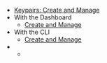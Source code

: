 * [Keypairs: Create and Manage](index.md)
* With the Dashboard
    * [Create and Manage](create-and-manage-keypairs-with-the-dashboard.md)
* With the CLI
    * [Create and Manage](create-and-manage-keypairs-via-cli.md)
* *